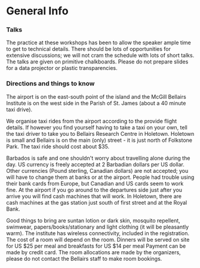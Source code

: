 # General Info

### Talks 

The practice at these workshops has been to allow the speaker ample time to get to technical details. There should be lots of opportunities for extensive discussions; we will not cram the schedule with lots of short talks. The talks are given on primitive chalkboards. Please do not prepare slides for a data projector or plastic transparencies.

### Directions and things to know

The airport is on the east-south point of the island and the McGill Bellairs Institute is on the west side in the Parish of St. James (about a 40 minute taxi drive).

We organise taxi rides from the airport according to the provide flight details. If however you find yourself having to take a taxi on your own, tell the taxi driver to take you to Bellairs Research Centre in Holetown. Holetown is small and Bellairs is on the main (only) street - it is just north of Folkstone Park. The taxi ride should cost about $35. 

Barbados is safe and one shouldn't worry about travelling alone during the day. US currency is freely accepted at 2 Barbadian dollars per US dollar. Other currencies (Pound sterling, Canadian dollars) are not accepted; you will have to change them at banks or at the airport.  People had trouble using their bank cards from Europe, but Canadian and US cards seem to work fine. At the airport if you go around to the departures side just after you arrive you will find cash machines that will work. In Holetown, there are cash machines at the gas station just south of first street and at the Royal Bank. 

Good things to bring are suntan lotion or dark skin, mosquito repellent, swimwear, papers/books/stationary and light clothing (it will be pleasantly warm). The institute has wireless connectivity, included in the registration. The cost of a room will depend on the room. Dinners will be served on site for US $25 per meal and breakfasts for US $14 per meal Payment can be made by credit card. The room allocations are made by the organizers, please do not contact the Bellairs staff to make room bookings.
